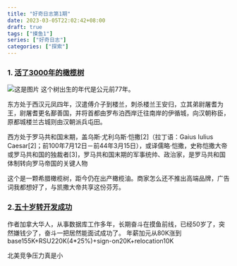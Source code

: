 ```yaml
---
title: "好奇日志第1期"
date: 2023-03-05T22:02:42+08:00
draft: true
tags: ["摸鱼1"]
series: ["好奇日志"]
categories: ["探索"]
---
```


### 1. [活了3000年的橄榄树](https://mymodernmet.com/vouves-greek-olive-tree/)

![这是图片](https://mymodernmet.com/wp/wp-content/uploads/2023/02/Olive-tree-Vouves-2.jpg "Magic Gardens")
这个树出生的年代是公元前77年。
 
东方处于西汉元凤四年，汉遣傅介子到楼兰，刺杀楼兰王安归，立其弟尉屠耆为王，尉屠耆更名鄯善国，并将首都由罗布泊西岸迁往南岸的伊循城，向汉朝称臣，原都城楼兰古城则由汉朝派兵屯田。

西方处于罗马共和国末期，盖乌斯·尤利乌斯·恺撒[2]（拉丁语：Gaius Iulius Caesar[2]；前100年7月12日－前44年3月15日），或译儒略·恺撒，史称恺撒大帝或罗马共和国的独裁者[3]，罗马共和国末期的军事统帅、政治家，是罗马共和国体制转向罗马帝国的关键人物

这个是一颗希腊橄榄树，距今仍在出产橄榄油。商家怎么还不推出高端品牌，广告词我都想好了，与凯撒大帝共享这份芬芳。


### 2.[五十岁转开发成功](https://www.1point3acres.com/bbs/thread-918311-1-1.html)
作者加拿大华人，从事数据库工作多年，长期奋斗在摸鱼前线，已经50岁了，突然嫌钱少了，奋斗一把居然能面试成功了。
年薪加元从80K涨到base155K+RSU220K(4*25%)+sign-on20K+relocation10K

北美竞争压力真是小
